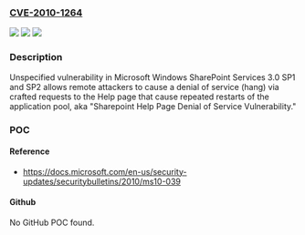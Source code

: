 ### [CVE-2010-1264](https://cve.mitre.org/cgi-bin/cvename.cgi?name=CVE-2010-1264)
![](https://img.shields.io/static/v1?label=Product&message=n%2Fa&color=blue)
![](https://img.shields.io/static/v1?label=Version&message=n%2Fa&color=blue)
![](https://img.shields.io/static/v1?label=Vulnerability&message=n%2Fa&color=brighgreen)

### Description

Unspecified vulnerability in Microsoft Windows SharePoint Services 3.0 SP1 and SP2 allows remote attackers to cause a denial of service (hang) via crafted requests to the Help page that cause repeated restarts of the application pool, aka "Sharepoint Help Page Denial of Service Vulnerability."

### POC

#### Reference
- https://docs.microsoft.com/en-us/security-updates/securitybulletins/2010/ms10-039

#### Github
No GitHub POC found.

